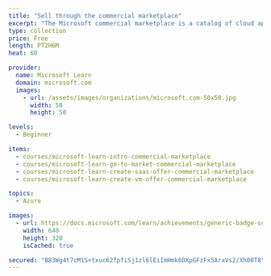 ```yaml
---
title: "Sell through the commercial marketplace"
excerpt: "The Microsoft commercial marketplace is a catalog of cloud applications and services that contains offerings from Microsoft and thousands of partners. In this learning path, you'll be introduced to concepts that will help your organization get ready to sell your cloud products and services through the commercial marketplace."
type: collection
price: Free
length: PT2H6M
heat: 60

provider:
  name: Microsoft Learn
  domain: microsoft.com
  images:
    - url: /assets/images/organizations/microsoft.com-50x50.jpg
      width: 50
      height: 50

levels:
  - Beginner

items:
  - courses/microsoft-learn-intro-commercial-marketplace
  - courses/microsoft-learn-go-to-market-commercial-marketplace
  - courses/microsoft-learn-create-saas-offer-commercial-marketplace
  - courses/microsoft-learn-create-vm-offer-commercial-marketplace

topics:
  - Azure

images:
  - url: https://docs.microsoft.com/learn/achievements/generic-badge-social.png
    width: 640
    height: 320
    isCached: true

secured: "B83Wg4t7cM1S+txuc62fpfiSj1zl6lEiImHmk6DXpGFzFx5ArxVs2/Xh00T8YH3Z2tlI268xLu+W7duR6m0PYFe9naxIq+QEOsDzwsaoWkoyhaP5hkKKlcniftAlg1fbiB40SYKyOOeBkHKGNr2l5XYhLfTu8Oqeh8qATFkGqw/d/ODF2WQ9mR11QetmkRVKF8tOWBf0HAd6K8PQqzP2sjDxQHlnv4w51RwchwGGexfWn4h8o1MsQY98EEW8OItyW+2BVrqHTdJucUqzzxHnliDjuiAwQY+DmO9mxEB//8puUQV2w9oTinM0EEcQB+DuOuegdtosoteL5sQK1NKHDqqB5ekKcBbEvLiAg7ZYGEU=;DPvMzK/USUNmSjiUzPQDMg=="
---
```


